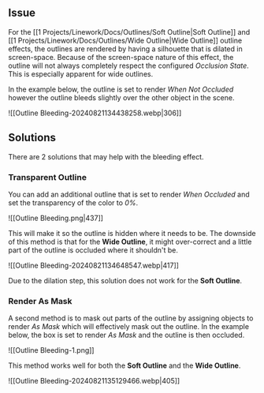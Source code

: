 
## Issue
For the [[1 Projects/Linework/Docs/Outlines/Soft Outline|Soft Outline]] and [[1 Projects/Linework/Docs/Outlines/Wide Outline|Wide Outline]] outline effects, the outlines are rendered by having a silhouette that is dilated in screen-space. Because of the screen-space nature of this effect, the outline will not always completely respect the configured *Occlusion State*. This is especially apparent for wide outlines.

In the example below, the outline is set to render *When Not Occluded* however the outline bleeds slightly over the other object in the scene.

![[Outline Bleeding-20240821134438258.webp|306]]


## Solutions
There are 2 solutions that may help with the bleeding effect.

### Transparent Outline
You can add an additional outline that is set to render *When Occluded* and set the transparency of the color to *0%*.

![[Outline Bleeding.png|437]]

This will make it so the outline is hidden where it needs to be. The downside of this method is that for the **Wide Outline**, it might over-correct and a little part of the outline is occluded where it shouldn't be.

![[Outline Bleeding-20240821134648547.webp|417]]

Due to the dilation step, this solution does not work for the **Soft Outline**.

### Render As Mask
A second method is to mask out parts of the outline by assigning objects to render *As Mask* which will effectively mask out the outline. In the example below, the box is set to render *As Mask* and the outline is then occluded.

![[Outline Bleeding-1.png]]

This method works well for both the **Soft Outline** and the **Wide Outline**.


![[Outline Bleeding-20240821135129466.webp|405]]
